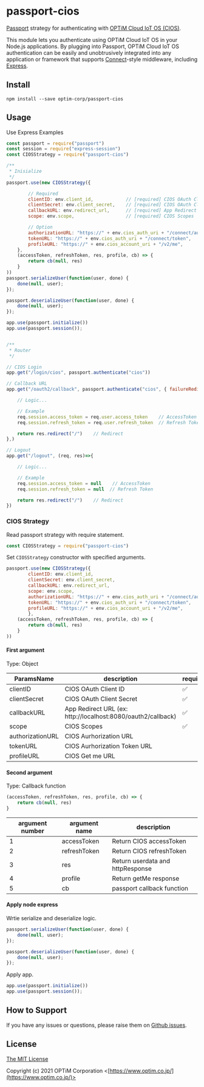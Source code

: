 # passport-cios

[Passport](http://passportjs.org/) strategy for authenticating with [OPTiM Cloud IoT OS (CIOS)](https://www.optim.cloud/).

This module lets you authenticate using OPTiM Cloud IoT OS in your Node.js applications.
By plugging into Passport, OPTiM Cloud IoT OS authentication can be easily and
unobtrusively integrated into any application or framework that supports
[Connect](http://www.senchalabs.org/connect/)-style middleware, including
[Express](http://expressjs.com/).

## Install

```
npm install --save optim-corp/passport-cios
```

## Usage

Use Express Examples

```js
const passport = require("passport")
const session = require("express-session")
const CIOSStrategy = require("passport-cios")

/**
 * Inisialize
 */ 
passport.use(new CIOSStrategy({

        // Required
        clientID: env.client_id,            // [required] CIOS OAuth Client ID
        clientSecret: env.client_secret,    // [required] CIOS OAuth Client Secret
        callbackURL: env.redirect_url,      // [required] App Redirect URL (ex: http://localhost:8080/oauth2/callback)
        scope: env.scope,                   // [required] CIOS Scopes

        // Option
        authorizationURL: "https://" + env.cios_auth_uri + "/connect/authorize",    // default: https://auth.optim.cloud/connect/authorize
        tokenURL: "https://" + env.cios_auth_uri + "/connect/token",                // default: https://auth.optim.cloud/connect/token
        profileURL: "https://" + env.cios_account_uri + "/v2/me",                   // default: https://accounts.optimcloudapis.com/v2/me
    },
    (accessToken, refreshToken, res, profile, cb) => {
        return cb(null, res)
    }
))
passport.serializeUser(function(user, done) {
    done(null, user);
});

passport.deserializeUser(function(user, done) {
    done(null, user);
});

app.use(passport.initialize())
app.use(passport.session());


/**
 * Router
 */ 

// CIOS Login
app.get("/login/cios", passport.authenticate("cios"))

// Callback URL 
app.get("/oauth2/callback", passport.authenticate("cios", { failureRedirect: "/" }), (req, res) => {

    // Logic...

    // Example
    req.session.access_token = req.user.access_token    // AccessToken
    req.session.refresh_token = req.user.refresh_token  // Refresh Token

    return res.redirect("/")    // Redirect
},)

// Logout
app.get("/logout", (req, res)=>{

    // Logic...

    // Example
    req.session.access_token = null    // AccessToken
    req.session.refresh_token = null  // Refresh Token

    return res.redirect("/")    // Redirect
})


```

### CIOS Strategy

Read passport strategy with require statement.

```js
const CIOSStrategy = require("passport-cios")
```

Set `CIOSStrategy` constructor with specified arguments.

```js
passport.use(new CIOSStrategy({
        clientID: env.client_id,           
        clientSecret: env.client_secret,    
        callbackURL: env.redirect_url,      
        scope: env.scope, 
        authorizationURL: "https://" + env.cios_auth_uri + "/connect/authorize",
        tokenURL: "https://" + env.cios_auth_uri + "/connect/token",    
        profileURL: "https://" + env.cios_account_uri + "/v2/me",
        },
    (accessToken, refreshToken, res, profile, cb) => {
        return cb(null, res)
    }
))
```

#### First argument

Type: Object

|ParamsName|description|required|default|
|---|---|---|---|
|clientID|CIOS OAuth Client ID|✅||
|clientSecret|CIOS OAuth Client Secret|✅||
|callbackURL| App Redirect URL (ex: http://localhost:8080/oauth2/callback)|✅||
|scope|CIOS Scopes|✅||
|authorizationURL|CIOS Aurhorization URL||`https://auth.optim.cloud/connect/authorize`|
|tokenURL|CIOS Aurhorization Token URL||`https://auth.optim.cloud/connect/token`|
|profileURL|CIOS Get me URL||`https://accounts.optimcloudapis.com/v2/me`|

#### Second argument

Type: Callback function

```js    
(accessToken, refreshToken, res, profile, cb) => {
    return cb(null, res)
}
```

|argument number|argument name|description|
|---|---|---|
|1|accessToken|Return CIOS accessToken|
|2|refreshToken|Return CIOS refreshToken|
|3|res|Return userdata and httpResponse|
|4|profile|Return getMe response|
|5|cb|passport callback function|



#### Apply node express

Wrtie serialize and deserialize logic.

```js
passport.serializeUser(function(user, done) {
    done(null, user);
});

passport.deserializeUser(function(user, done) {
    done(null, user);
});
```

Apply app.

```js
app.use(passport.initialize())
app.use(passport.session());
```


## How to Support

If you have any issues or questions, please raise them on [Github issues](https://github.com/optim-corp/passport-cios/issues).

## License

[The MIT License](http://opensource.org/licenses/MIT)

Copyright (c) 2021 OPTiM Corporation <[https://www.optim.co.jp/](https://www.optim.co.jp/)>